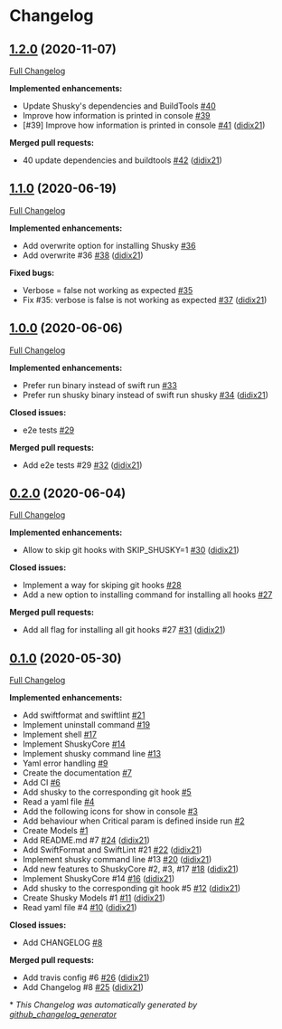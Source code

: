 # Changelog

## [1.2.0](https://github.com/didix21/Shusky/tree/1.2.0) (2020-11-07)

[Full Changelog](https://github.com/didix21/Shusky/compare/1.1.0...1.2.0)

**Implemented enhancements:**

- Update Shusky's dependencies and BuildTools [\#40](https://github.com/didix21/Shusky/issues/40)
- Improve how information is printed in console [\#39](https://github.com/didix21/Shusky/issues/39)
- \[\#39\] Improve how information is printed in console [\#41](https://github.com/didix21/Shusky/pull/41) ([didix21](https://github.com/didix21))

**Merged pull requests:**

- 40 update dependencies and buildtools [\#42](https://github.com/didix21/Shusky/pull/42) ([didix21](https://github.com/didix21))

## [1.1.0](https://github.com/didix21/Shusky/tree/1.1.0) (2020-06-19)

[Full Changelog](https://github.com/didix21/Shusky/compare/1.0.0...1.1.0)

**Implemented enhancements:**

- Add overwrite option for installing Shusky [\#36](https://github.com/didix21/Shusky/issues/36)
- Add overwrite \#36 [\#38](https://github.com/didix21/Shusky/pull/38) ([didix21](https://github.com/didix21))

**Fixed bugs:**

- Verbose = false not working as expected [\#35](https://github.com/didix21/Shusky/issues/35)
- Fix \#35: verbose is false is not working as expected [\#37](https://github.com/didix21/Shusky/pull/37) ([didix21](https://github.com/didix21))

## [1.0.0](https://github.com/didix21/Shusky/tree/1.0.0) (2020-06-06)

[Full Changelog](https://github.com/didix21/Shusky/compare/0.2.0...1.0.0)

**Implemented enhancements:**

- Prefer run binary instead of swift run [\#33](https://github.com/didix21/Shusky/issues/33)
- Prefer run shusky binary instead of swift run shusky [\#34](https://github.com/didix21/Shusky/pull/34) ([didix21](https://github.com/didix21))

**Closed issues:**

- e2e tests [\#29](https://github.com/didix21/Shusky/issues/29)

**Merged pull requests:**

- Add e2e tests \#29 [\#32](https://github.com/didix21/Shusky/pull/32) ([didix21](https://github.com/didix21))

## [0.2.0](https://github.com/didix21/Shusky/tree/0.2.0) (2020-06-04)

[Full Changelog](https://github.com/didix21/Shusky/compare/0.1.0...0.2.0)

**Implemented enhancements:**

- Allow to skip git hooks with SKIP\_SHUSKY=1 [\#30](https://github.com/didix21/Shusky/pull/30) ([didix21](https://github.com/didix21))

**Closed issues:**

- Implement a way for skiping git hooks [\#28](https://github.com/didix21/Shusky/issues/28)
- Add a new option to installing command for installing all hooks [\#27](https://github.com/didix21/Shusky/issues/27)

**Merged pull requests:**

- Add all flag for installing all git hooks \#27 [\#31](https://github.com/didix21/Shusky/pull/31) ([didix21](https://github.com/didix21))

## [0.1.0](https://github.com/didix21/Shusky/tree/0.1.0) (2020-05-30)

[Full Changelog](https://github.com/didix21/Shusky/compare/f8da1c4821e5b22cfc8cee7a8121185678341e70...0.1.0)

**Implemented enhancements:**

- Add swiftformat and swiftlint [\#21](https://github.com/didix21/Shusky/issues/21)
- Implement uninstall command [\#19](https://github.com/didix21/Shusky/issues/19)
- Implement shell [\#17](https://github.com/didix21/Shusky/issues/17)
- Implement ShuskyCore [\#14](https://github.com/didix21/Shusky/issues/14)
- Implement shusky command line [\#13](https://github.com/didix21/Shusky/issues/13)
- Yaml error handling [\#9](https://github.com/didix21/Shusky/issues/9)
- Create the documentation [\#7](https://github.com/didix21/Shusky/issues/7)
- Add CI [\#6](https://github.com/didix21/Shusky/issues/6)
- Add shusky to the corresponding git hook [\#5](https://github.com/didix21/Shusky/issues/5)
- Read a yaml file [\#4](https://github.com/didix21/Shusky/issues/4)
- Add the following icons for show in console [\#3](https://github.com/didix21/Shusky/issues/3)
- Add behaviour when Critical param is defined inside run [\#2](https://github.com/didix21/Shusky/issues/2)
- Create Models [\#1](https://github.com/didix21/Shusky/issues/1)
- Add README.md \#7 [\#24](https://github.com/didix21/Shusky/pull/24) ([didix21](https://github.com/didix21))
- Add SwiftFormat and SwiftLint \#21 [\#22](https://github.com/didix21/Shusky/pull/22) ([didix21](https://github.com/didix21))
- Implement shusky command line \#13 [\#20](https://github.com/didix21/Shusky/pull/20) ([didix21](https://github.com/didix21))
- Add new features to ShuskyCore \#2, \#3, \#17 [\#18](https://github.com/didix21/Shusky/pull/18) ([didix21](https://github.com/didix21))
- Implement ShuskyCore \#14 [\#16](https://github.com/didix21/Shusky/pull/16) ([didix21](https://github.com/didix21))
- Add shusky to the corresponding git hook \#5 [\#12](https://github.com/didix21/Shusky/pull/12) ([didix21](https://github.com/didix21))
- Create Shusky Models \#1 [\#11](https://github.com/didix21/Shusky/pull/11) ([didix21](https://github.com/didix21))
- Read yaml file \#4 [\#10](https://github.com/didix21/Shusky/pull/10) ([didix21](https://github.com/didix21))

**Closed issues:**

- Add CHANGELOG [\#8](https://github.com/didix21/Shusky/issues/8)

**Merged pull requests:**

- Add travis config \#6 [\#26](https://github.com/didix21/Shusky/pull/26) ([didix21](https://github.com/didix21))
- Add Changelog \#8 [\#25](https://github.com/didix21/Shusky/pull/25) ([didix21](https://github.com/didix21))



\* *This Changelog was automatically generated by [github_changelog_generator](https://github.com/github-changelog-generator/github-changelog-generator)*
